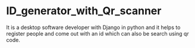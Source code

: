 # ID_generator_with_Qr_scanner
It is a desktop software developer with Django in python and it helps to register people and come out with an id which can also be search using qr code.
